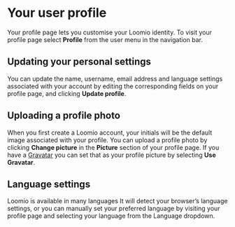 # Your user profile

Your profile page lets you customise your Loomio identity. To visit your profile page select **Profile** from the user menu in the navigation bar.

## Updating your personal settings
You can update the name, username, email address and language settings associated with your account by editing the corresponding fields on your profile page, and clicking **Update profile**.

## Uploading a profile photo
When you first create a Loomio account, your initials will be the default image associated with your profile. You can upload a profile photo by clicking **Change picture** in the **Picture** section of your profile page. If you have a [Gravatar](https://en.gravatar.com/) you can set that as your profile picture by selecting **Use Gravatar**.

## Language settings
Loomio is available in many languages It will detect your browser’s language settings, or you can manually set your preferred language by visiting your profile page and selecting your language from the Language dropdown.